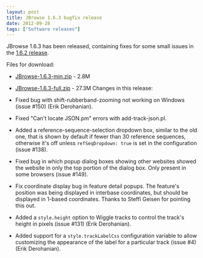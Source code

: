 ```yaml
---
layout: post
title: JBrowse 1.6.3 bugfix release
date: 2012-09-28
tags: ["Software releases"]
---
```


JBrowse 1.6.3 has been released, containing fixes for some small issues in the [1.6.2 release](https://jbrowse.org/jbrowse-1-6-2-bugfix-release/ "JBrowse 1.6.2 bugfix release").

Files for download:

*   [JBrowse-1.6.3-min.zip](/wordpress/wp-content/plugins/download-monitor/download.php?id=19 "download JBrowse-1.6.3-min.zip") - 2.8M
*   [JBrowse-1.6.3-full.zip](https://jbrowse.org/wordpress/wp-content/plugins/download-monitor/download.php?id=20 "download JBrowse-1.6.3-full.zip") - 27.3M
Changes in this release:

*   Fixed bug with shift-rubberband-zooming not working on Windows
(issue #150) (Erik Derohanian).
*   Fixed "Can't locate JSON.pm" errors with add-track-json.pl.
*   Added a reference-sequence-selection dropdown box, similar to the
old one, that is shown by default if fewer than 30 reference
sequences, otherwise it's off unless `refSeqDropdown: true` is set
in the configuration (issue #138).
*   Fixed bug in which popup dialog boxes showing other websites showed
the website in only the top portion of the dialog box. Only
present in some browsers (issue #149).
*   Fix coordinate display bug in feature detail popups. The feature's
position was being displayed in interbase coordinates, but should
be displayed in 1-based coordinates. Thanks to Steffi Geisen for
pointing this out.
*   Added a `style.height` option to Wiggle tracks to control the
track's height in pixels (issue #131) (Erik Derohanian).
*   Added support for a `style.trackLabelCss` configuration variable to
allow customizing the appearance of the label for a particular
track (issue #4) (Erik Derohanian).